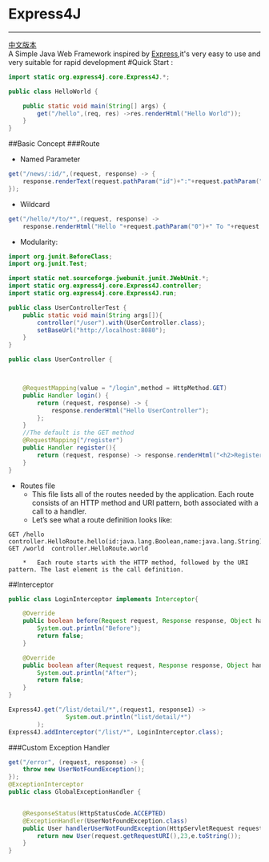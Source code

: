 # Express4J
--------------------------------------------------------------------------------------------------------------------------------------
[中文版本](https://github.com/aCoder2013/Express4J/blob/master/README-ZH.MD)
<br>
A Simple Java Web Framework inspired by [Express](http://expressjs.com/en/index.html),it's very easy to use and very suitable for
rapid development
#Quick Start :
```java
import static org.express4j.core.Express4J.*;

public class HelloWorld {

    public static void main(String[] args) {
        get("/hello",(req, res) ->res.renderHtml("Hello World"));
    }
}
```
##Basic Concept
###Route
<br>
-   Named Parameter
```java
get("/news/:id/",(request, response) -> {
    response.renderText(request.pathParam("id")+":"+request.pathParam("detailId"));
});
```

-   Wildcard 
```java
get("/hello/*/to/*",(request, response) ->
    response.renderHtml("Hello "+request.pathParam("0")+" To "+request.pathParam("1")));
```

-   Modularity:
```java
import org.junit.BeforeClass;
import org.junit.Test;

import static net.sourceforge.jwebunit.junit.JWebUnit.*;
import static org.express4j.core.Express4J.controller;
import static org.express4j.core.Express4J.run;

public class UserControllerTest {
    public static void main(String args[]){
        controller("/user").with(UserController.class);
        setBaseUrl("http://localhost:8080");
    }
}

public class UserController {



    @RequestMapping(value = "/login",method = HttpMethod.GET)
    public Handler login() {
        return (request, response) -> {
            response.renderHtml("Hello UserController");
        };
    }
    //The default is the GET method
    @RequestMapping("/register")
    public Handler register(){
        return (request, response) -> response.renderHtml("<h2>Register</h2>");
    }
}
```
-   Routes file
    *   This file lists all of the routes needed by the application. Each route consists of an HTTP method and URI pattern, both associated with a call to a handler.
    *    Let’s see what a route definition looks like:
```
GET /hello  controller.HelloRoute.hello(id:java.lang.Boolean,name:java.lang.String)
GET /world  controller.HelloRoute.world
```
        *   Each route starts with the HTTP method, followed by the URI pattern. The last element is the call definition.
##Interceptor
```java
public class LoginInterceptor implements Interceptor{

    @Override
    public boolean before(Request request, Response response, Object handler) {
        System.out.println("Before");
        return false;
    }

    @Override
    public boolean after(Request request, Response response, Object handler) {
        System.out.println("After");
        return false;
    }
}

Express4J.get("/list/detail/*",(request1, response1) ->
                System.out.println("list/detail/*")
        );
Express4J.addInterceptor("/list/*", LoginInterceptor.class);
```
###Custom Exception Handler
```java
get("/error", (request, response) -> {
    throw new UserNotFoundException();
});
@ExceptionInterceptor
public class GlobalExceptionHandler {


    @ResponseStatus(HttpStatusCode.ACCEPTED)
    @ExceptionHandler(UserNotFoundException.class)
    public User handlerUserNotFoundException(HttpServletRequest request,UserNotFoundException e){
        return new User(request.getRequestURI(),23,e.toString());
    }
}
```

